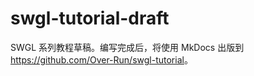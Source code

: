 # swgl-tutorial-draft

SWGL 系列教程草稿。编写完成后，将使用 MkDocs 出版到 <https://github.com/Over-Run/swgl-tutorial>。
